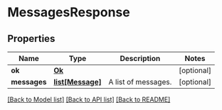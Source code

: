 # MessagesResponse

## Properties
Name | Type | Description | Notes
------------ | ------------- | ------------- | -------------
**ok** | [**Ok**](Ok.md) |  | [optional] 
**messages** | [**list[Message]**](Message.md) | A list of messages. | [optional] 

[[Back to Model list]](../README.md#documentation-for-models) [[Back to API list]](../README.md#documentation-for-api-endpoints) [[Back to README]](../README.md)


